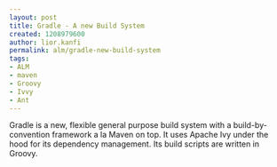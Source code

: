 ```yaml
---
layout: post
title: Gradle - A new Build System
created: 1208979600
author: lior.kanfi
permalink: alm/gradle-new-build-system
tags:
- ALM
- maven
- Groovy
- Ivvy
- Ant
---
```

<p><span id="thmr_51" class="thmr_call"><span id="thmr_6" class="thmr_call"><p>Gradle is a new, flexible general purpose build system with a build-by-convention framework a la Maven on top. It uses Apache Ivy under the hood for its dependency management. Its build scripts are written in Groovy.</p></span></span></p>

